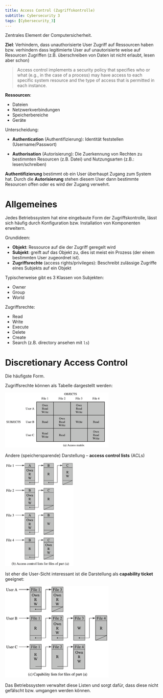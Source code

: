 ```yaml
---
title: Access Control (Zugriffskontrolle)
subtitle: Cybersecurity 3
tags: [Cybersecurity_3]
---
```


Zentrales Element der Computersicherheit.

**Ziel**: Verhindern, dass unauthorisierte User Zugriff auf Ressourcen haben bzw. verhindern dass legitimierte User auf unautorisierte weise auf Resourcen Zugriffen (z.B. überschreiben von Daten ist nicht erlaubt, lesen aber schon)

> Access control implements a security policy that specifies who or what (e.g., in the case of a process) may have access to each specific system resource and the type of access that is permitted in each instance.

**Ressourcen**:

- Dateien
- Netzwerkverbindungen
- Speicherbereiche
- Geräte



Unterscheidung:

- **Authentication** (Authentifizierung): Identität feststellen (Username/Passwort)

- **Authorisation** (Autorisierung): Die Zuerkennung von Rechten zu bestimmten Resourcen (z.B. Datei) und Nutzungsarten (z.B.: lesen/schreiben)

**Authentifizierung** bestimmt ob ein User überhaupt Zugang zum System hat. Durch die **Autorisierung** stehen diesem User dann bestimmte Resourcen offen oder es wird der Zugang verwehrt.





# Allgemeines

Jedes Betriebssystem hat eine eingebaute Form der Zugriffskontrolle, lässt sich häufig durch Konfiguration bzw. Installation von Komponenten erweitern. 

Grundideen:

- **Objekt**: Ressource auf die der Zugriff geregelt wird
- **Subjekt**: greift auf das Objekt zu, dies ist meist ein Prozess (der einem bestimmten User zugeordnet ist).
- **Zugriffsrechte** (access rights/privileges): Beschreibt zulässige Zugriffe eines Subjekts auf ein Objekt

Typischerweise gibt es 3 Klassen von Subjekten:

- Owner
- Group
- World

Zugriffsrechte:

- Read
- Write
- Execute
- Delete
- Create
- Search (z.B. directory ansehen mit `ls`)



# Discretionary Access Control

Die häufigste Form.

Zugriffsrechte können als Tabelle dargestellt werden:

<img src="fig/image-20210801183646822.png" alt="image-20210801183646822" style="zoom:33%;" />

Andere (speichersparende) Darstellung – **access control lists** (ACLs)

<img src="fig/image-20210801183810995.png" alt="image-20210801183810995" style="zoom:33%;" />

Ist eher die User-Sicht interessant ist die Darstellung als **capability ticket** geeignet:

<img src="fig/image-20210801184027404.png" alt="image-20210801184027404" style="zoom:33%;" />

Das Betriebssystem verwaltet diese Listen und sorgt dafür, dass diese nicht gefälscht bzw. umgangen werden können.

